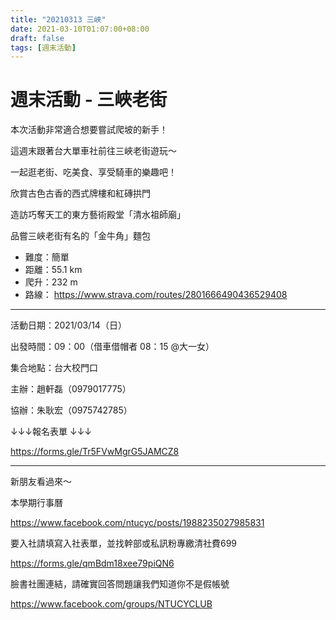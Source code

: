 ```yaml
---
title: "20210313 三峽"
date: 2021-03-10T01:07:00+08:00
draft: false
tags: [週末活動]
---
```


# 週末活動 - 三峽老街
 
本次活動非常適合想要嘗試爬坡的新手！
 
這週末跟著台大單車社前往三峽老街遊玩～

一起逛老街、吃美食、享受騎車的樂趣吧！
 
欣賞古色古香的西式牌樓和紅磚拱門

造訪巧奪天工的東方藝術殿堂「清水祖師廟」

品嘗三峽老街有名的「金牛角」麵包
 
* 難度：簡單
* 距離：55.1 km
* 爬升：232 m
* 路線：
https://www.strava.com/routes/2801666490436529408
 
--------------------------------------------------------------------------
 
活動日期：2021/03/14（日）

出發時間：09：00（借車借帽者 08：15 @大一女）

集合地點：台大校門口
 
主辦：趙軒磊（0979017775）

協辦：朱耿宏（0975742785）
 
↓↓↓報名表單 ↓↓↓

https://forms.gle/Tr5FVwMgrG5JAMCZ8
 
--------------------------------------------------------------------------
 
新朋友看過來～

本學期行事曆

https://www.facebook.com/ntucyc/posts/1988235027985831

要入社請填寫入社表單，並找幹部或私訊粉專繳清社費699

https://forms.gle/qmBdm18xee79piQN6

臉書社團連結，請確實回答問題讓我們知道你不是假帳號

https://www.facebook.com/groups/NTUCYCLUB
